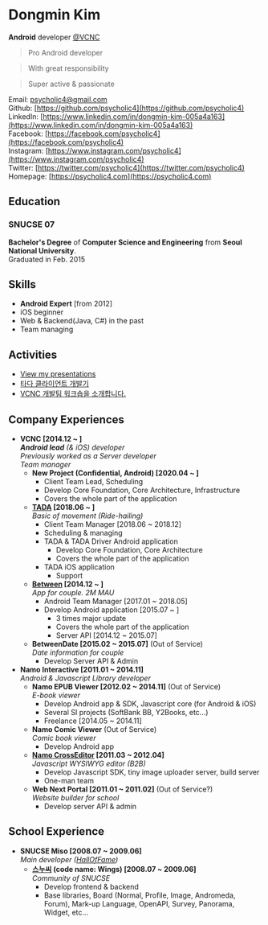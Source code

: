# Dongmin Kim

**Android** developer [@VCNC](https://between.us/about)

> Pro Android developer

> With great responsibility

> Super active & passionate

Email: [psycholic4@gmail.com](mailto:psycholic4@gmail.com)  
Github: [https://github.com/psycholic4](https://github.com/psycholic4)  
LinkedIn: [https://www.linkedin.com/in/dongmin-kim-005a4a163](https://www.linkedin.com/in/dongmin-kim-005a4a163)    
Facebook: [https://facebook.com/psycholic4](https://facebook.com/psycholic4)  
Instagram: [https://www.instagram.com/psycholic4](https://www.instagram.com/psycholic4)    
Twitter: [https://twitter.com/psycholic4](https://twitter.com/psycholic4)  
Homepage: [https://psycholic4.com](https://psycholic4.com)

## Education

### SNUCSE 07
**Bachelor's Degree** of **Computer Science and Engineering** from **Seoul National University**.  
Graduated in Feb. 2015

## Skills

- **Android Expert** [from 2012]
- iOS beginner
- Web & Backend(Java, C#) in the past
- Team managing

## Activities

- [View my presentations](https://psycholic4.com/presentations/)
- [타다 클라이언트 개발기](http://engineering.vcnc.co.kr/2019/05/tada-client-development/)
- [VCNC 개발팀 워크숍을 소개합니다.](http://engineering.vcnc.co.kr/2019/01/vcnc-workshop-for-developers/)

## Company Experiences

- **VCNC [2014.12 ~ ]**  
***Android lead** (& iOS) developer*  
*Previously worked as a Server developer*  
*Team manager*  
  - **New Project (Confidential, Android) [2020.04 ~ ]**
    - Client Team Lead, Scheduling
    - Develop Core Foundation, Core Architecture, Infrastructure
    - Covers the whole part of the application
  - **[TADA](https://tadatada.com) [2018.06 ~ ]**  
  *Basic of movement (Ride-hailing)*
    - Client Team Manager [2018.06 ~ 2018.12]
    - Scheduling & managing
    - TADA & TADA Driver Android application
      - Develop Core Foundation, Core Architecture
      - Covers the whole part of the application
    - TADA iOS application
      - Support
  - **[Between](https://between.us) [2014.12 ~ ]**  
  *App for couple. 2M MAU*
    - Android Team Manager [2017.01 ~ 2018.05]
    - Develop Android application [2015.07 ~ ]
      - 3 times major update
      - Covers the whole part of the application
      - Server API [2014.12 ~ 2015.07]
  - **BetweenDate [2015.02 ~ 2015.07]** (Out of Service)  
  *Date information for couple*
    - Develop Server API & Admin
- **Namo Interactive [2011.01 ~ 2014.11]**  
*Android & Javascript Library developer*
  - **Namo EPUB Viewer [2012.02 ~ 2014.11]** (Out of Service)  
  *E-book viewer*
    - Develop Android app & SDK, Javascript core (for Android & iOS)
    - Several SI projects (SoftBank BB, Y2Books, etc...)
    - Freelance [2014.05 ~ 2014.11]
  - **Namo Comic Viewer** (Out of Service)  
  *Comic book viewer*
    - Develop Android app
  - **[Namo CrossEditor](https://www.namoeditor.co.kr/cross-editor-summary/) [2011.03 ~ 2012.04]**  
  *Javascript WYSIWYG editor (B2B)*
    - Develop Javascript SDK, tiny image uploader server, build server
    - One-man team
  - **Web Next Portal [2011.01 ~ 2011.02]** (Out of Service?)  
  *Website builder for school*
    - Develop server API & admin

## School Experience

- **SNUCSE Miso [2008.07 ~ 2009.06]**  
*Main developer ([HallOfFame](http://old.snucse.org/HallOfFame/boa.html))*
  - **[스누씨](http://old.snucse.org) (code name: Wings) [2008.07 ~ 2009.06]**  
  *Community of SNUCSE*
    - Develop frontend & backend
    - Base libraries, Board (Normal, Profile, Image, Andromeda, Forum), Mark-up Language, OpenAPI, Survey, Panorama, Widget, etc...
